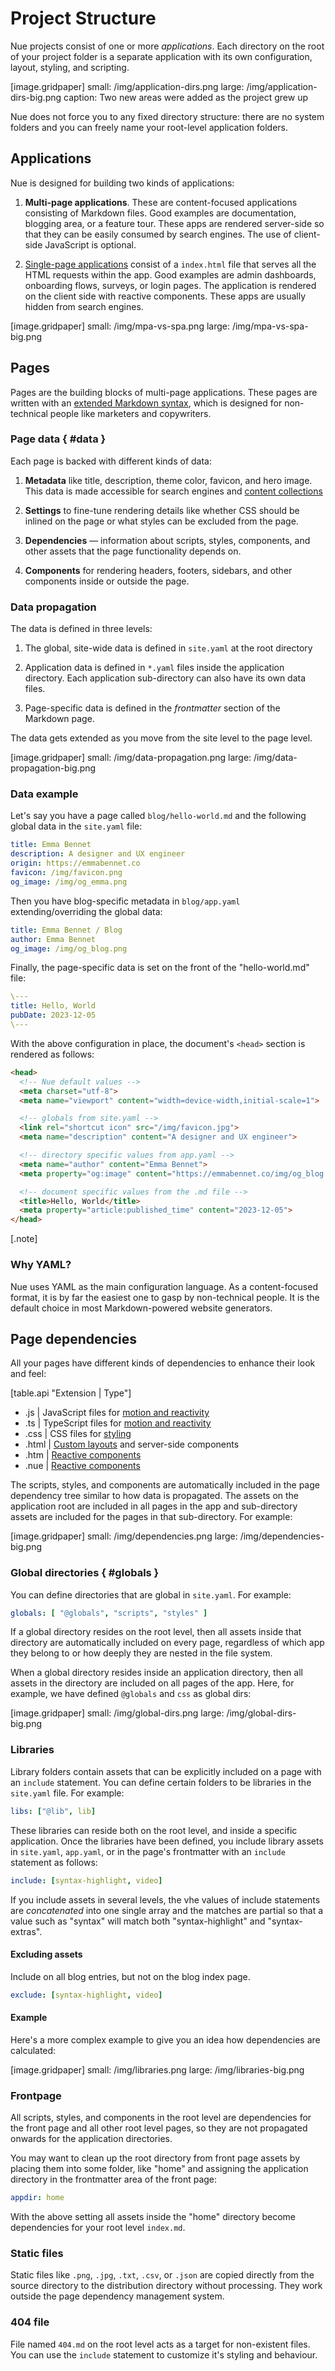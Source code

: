 
# Project Structure
Nue projects consist of one or more *applications*. Each directory on the root of your project folder is a separate application with its own configuration, layout, styling, and scripting.

[image.gridpaper]
  small: /img/application-dirs.png
  large: /img/application-dirs-big.png
  caption: Two new areas were added as the project grew up


Nue does not force you to any fixed directory structure: there are no system folders and you can freely name your root-level application folders.


## Applications
Nue is designed for building two kinds of applications:

1. **Multi-page applications**. These are content-focused applications consisting of Markdown files. Good examples are documentation, blogging area, or a feature tour. These apps are rendered server-side so that they can be easily consumed by search engines. The use of client-side JavaScript is optional.

2. [Single-page applications](single-page-applications.html) consist of a `index.html` file that serves all the HTML requests within the app. Good examples are admin dashboards, onboarding flows, surveys, or login pages. The application is rendered on the client side with reactive components. These apps are usually hidden from search engines.


[image.gridpaper]
  small: /img/mpa-vs-spa.png
  large: /img/mpa-vs-spa-big.png



## Pages
Pages are the building blocks of multi-page applications. These pages are written with an [extended Markdown syntax](content.html), which is designed for non-technical people like marketers and copywriters.


### Page data { #data }
Each page is backed with different kinds of data:

1. **Metadata** like title, description, theme color, favicon, and hero image. This data is made accessible for search engines and [content collections](content-collections.html)

2. **Settings** to fine-tune rendering details like whether CSS should be inlined on the page or what styles can be excluded from the page.

3. **Dependencies** — information about scripts, styles, components, and other assets that the page functionality depends on.

4. **Components** for rendering headers, footers, sidebars, and other components inside or outside the page.



### Data propagation
The data is defined in three levels:

1. The global, site-wide data is defined in `site.yaml` at the root directory

2. Application data is defined in `*.yaml` files inside the application directory. Each application sub-directory can also have its own data files.

3. Page-specific data is defined in the *frontmatter* section of the Markdown page.

The data gets extended as you move from the site level to the page level.

[image.gridpaper]
  small: /img/data-propagation.png
  large: /img/data-propagation-big.png



### Data example
Let's say you have a page called `blog/hello-world.md` and the following global data in the `site.yaml` file:


```yaml
title: Emma Bennet
description: A designer and UX engineer
origin: https://emmabennet.co
favicon: /img/favicon.png
og_image: /img/og_emma.png
```

Then you have blog-specific metadata in `blog/app.yaml` extending/overriding the global data:

```yaml
title: Emma Bennet / Blog
author: Emma Bennet
og_image: /img/og_blog.png
```

Finally, the page-specific data is set on the front of the "hello-world.md" file:

```yaml
\---
title: Hello, World
pubDate: 2023-12-05
\---
```

With the above configuration in place, the document's `<head>` section is rendered as follows:


```html
<head>
  <!-- Nue default values -->
  <meta charset="utf-8">
  <meta name="viewport" content="width=device-width,initial-scale=1">

  <!-- globals from site.yaml -->
  <link rel="shortcut icon" src="/img/favicon.jpg">
  <meta name="description" content="A designer and UX engineer">

  <!-- directory specific values from app.yaml -->
  <meta name="author" content="Emma Bennet">
  <meta property="og:image" content="https://emmabennet.co/img/og_blog.png">

  <!-- document specific values from the .md file -->
  <title>Hello, World</title>
  <meta property="article:published_time" content="2023-12-05">
</head>
```

[.note]
  ### Why YAML?
  Nue uses YAML as the main configuration language. As a content-focused format, it is by far the easiest one to gasp by non-technical people. It is the default choice in most Markdown-powered website generators.



## Page dependencies
All your pages have different kinds of dependencies to enhance their look and feel:

[table.api "Extension | Type"]
  - .js   | JavaScript files for [motion and reactivity](reactivity.html)
  - .ts   | TypeScript files for [motion and reactivity](reactivity.html)
  - .css  | CSS files for [styling](css-best-practices.html)
  - .html | [Custom layouts](custom-layouts.html) and server-side components
  - .htm  | [Reactive components](reactive-components.html)
  - .nue  | [Reactive components](reactive-components.html)


The scripts, styles, and components are automatically included in the page dependency tree similar to how data is propagated. The assets on the application root are included in all pages in the app and sub-directory assets are included for the pages in that sub-directory. For example:


[image.gridpaper]
  small: /img/dependencies.png
  large: /img/dependencies-big.png


### Global directories { #globals }
You can define directories that are global in `site.yaml`. For example:

```yaml
globals: [ "@globals", "scripts", "styles" ]
```

If a global directory resides on the root level, then all assets inside that directory are automatically included on every page, regardless of which app they belong to or how deeply they are nested in the file system.

When a global directory resides inside an application directory, then all assets in the directory are included on all pages of the app. Here, for example, we have defined `@globals` and `css` as global dirs:


[image.gridpaper]
  small: /img/global-dirs.png
  large: /img/global-dirs-big.png


### Libraries
Library folders contain assets that can be explicitly included on a page with an `include` statement. You can define certain folders to be libraries in the `site.yaml` file. For example:

```yaml
libs: ["@lib", lib]
```

These libraries can reside both on the root level, and inside a specific application. Once the libraries have been defined, you include library assets in `site.yaml`, `app.yaml`, or in the page's frontmatter with an `include` statement as follows:

```yaml
include: [syntax-highlight, video]
```

If you include assets in several levels, the vhe values of include statements are *concatenated* into one single array and the matches are partial so that a value such as "syntax" will match both "syntax-highlight" and "syntax-extras".


#### Excluding assets
Include on all blog entries, but not on the blog index page.


```yaml
exclude: [syntax-highlight, video]
```

#### Example
Here's a more complex example to give you an idea how dependencies are calculated:

[image.gridpaper]
  small: /img/libraries.png
  large: /img/libraries-big.png


### Frontpage
All scripts, styles, and components in the root level are dependencies for the front page and all other root level pages, so they are not propagated onwards for the application directories.

You may want to clean up the root directory from front page assets by placing them into some folder, like "home" and assigning the application directory in the frontmatter area of the front page:

```yaml
appdir: home
```

With the above setting all assets inside the "home" directory become dependencies for your root level `index.md`.



### Static files
Static files like `.png`, `.jpg`, `.txt`, `.csv`, or `.json` are copied directly from the source directory to the distribution directory without processing. They work outside the page dependency management system.



### 404 file
File named `404.md` on the root level acts as a target for non-existent files. You can use the `include` statement to customize it's styling and behaviour.



